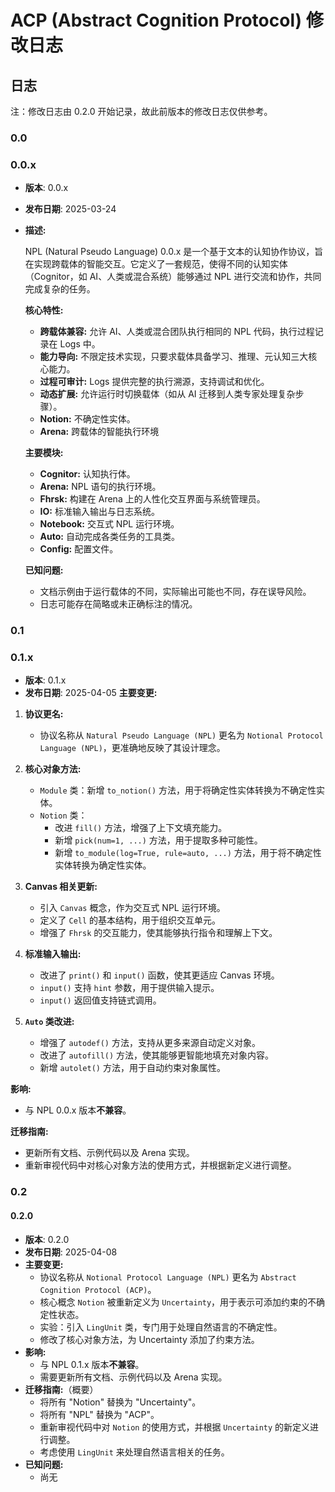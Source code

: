 # **ACP (Abstract Cognition Protocol) 修改日志**

## 日志
注：修改日志由 0.2.0 开始记录，故此前版本的修改日志仅供参考。

### 0.0
### 0.0.x
*   **版本**: 0.0.x
*   **发布日期**: 2025-03-24
*   **描述:**

    NPL (Natural Pseudo Language) 0.0.x 是一个基于文本的认知协作协议，旨在实现跨载体的智能交互。它定义了一套规范，使得不同的认知实体（Cognitor，如 AI、人类或混合系统）能够通过 NPL 进行交流和协作，共同完成复杂的任务。

    **核心特性:**

    *   **跨载体兼容:** 允许 AI、人类或混合团队执行相同的 NPL 代码，执行过程记录在 Logs 中。
    *   **能力导向:** 不限定技术实现，只要求载体具备学习、推理、元认知三大核心能力。
    *   **过程可审计:** Logs 提供完整的执行溯源，支持调试和优化。
    *   **动态扩展:** 允许运行时切换载体（如从 AI 迁移到人类专家处理复杂步骤）。
    *   **Notion:** 不确定性实体。
    *   **Arena:** 跨载体的智能执行环境

    **主要模块:**

    *   **Cognitor:** 认知执行体。
    *   **Arena:** NPL 语句的执行环境。
    *   **Fhrsk:** 构建在 Arena 上的人性化交互界面与系统管理员。
    *   **IO:** 标准输入输出与日志系统。
    *   **Notebook:** 交互式 NPL 运行环境。
    *   **Auto:** 自动完成各类任务的工具类。
    *   **Config:** 配置文件。

    **已知问题:**

    *   文档示例由于运行载体的不同，实际输出可能也不同，存在误导风险。
    *   日志可能存在简略或未正确标注的情况。

### 0.1
### 0.1.x
*   **版本**: 0.1.x
  *   **发布日期**: 2025-04-05
  **主要变更:**

  1.  **协议更名:**
      *   协议名称从 `Natural Pseudo Language (NPL)` 更名为 `Notional Protocol Language (NPL)`，更准确地反映了其设计理念。

  2.  **核心对象方法:**
      *   `Module` 类：新增 `to_notion()` 方法，用于将确定性实体转换为不确定性实体。
      *   `Notion` 类：
          *   改进 `fill()` 方法，增强了上下文填充能力。
          *   新增 `pick(num=1, ...)` 方法，用于提取多种可能性。
          *   新增 `to_module(log=True, rule=auto, ...)` 方法，用于将不确定性实体转换为确定性实体。

  3.  **Canvas 相关更新:**
      *   引入 `Canvas` 概念，作为交互式 NPL 运行环境。
      *   定义了 `Cell` 的基本结构，用于组织交互单元。
      *   增强了 `Fhrsk` 的交互能力，使其能够执行指令和理解上下文。

  4.  **标准输入输出:**
      *   改进了 `print()` 和 `input()` 函数，使其更适应 Canvas 环境。
      *   `input()` 支持 `hint` 参数，用于提供输入提示。
      *   `input()` 返回值支持链式调用。

  5.  **`Auto` 类改进:**
      *   增强了 `autodef()` 方法，支持从更多来源自动定义对象。
      *   改进了 `autofill()` 方法，使其能够更智能地填充对象内容。
      *   新增 `autolet()` 方法，用于自动约束对象属性。

  **影响:**

  *   与 NPL 0.0.x 版本**不兼容**。

  **迁移指南:**

  *   更新所有文档、示例代码以及 Arena 实现。
  *   重新审视代码中对核心对象方法的使用方式，并根据新定义进行调整。

### 0.2
#### 0.2.0
*   **版本**: 0.2.0
  *   **发布日期**: 2025-04-08
  *   **主要变更:**
      *   协议名称从 `Notional Protocol Language (NPL)` 更名为 `Abstract Cognition Protocol (ACP)`。
      *   核心概念 `Notion` 被重新定义为 `Uncertainty`，用于表示可添加约束的不确定性状态。
      *   实验：引入 `LingUnit` 类，专门用于处理自然语言的不确定性。
      *   修改了核心对象方法，为 Uncertainty 添加了约束方法。
  *   **影响:**
      *   与 NPL 0.1.x 版本**不兼容**。
      *   需要更新所有文档、示例代码以及 Arena 实现。
  *   **迁移指南:**（概要）
      *   将所有 "Notion" 替换为 "Uncertainty"。
      *   将所有 "NPL" 替换为 "ACP"。
      *   重新审视代码中对 `Notion` 的使用方式，并根据 `Uncertainty` 的新定义进行调整。
      *   考虑使用 `LingUnit` 来处理自然语言相关的任务。
  *   **已知问题:**
      *   尚无
